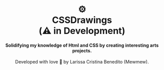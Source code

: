 <h1 align="center">
   ⚙️ <br> CSSDrawings <br>  (⚠️ in Development)
</h1>

<h4 align="center">
  Solidifying my knowledge of Html and CSS by creating interesting arts projects.
</h4>

<p align="center"> Developed with love 💜 by Larissa Cristina Benedito (Mewmew). </p>
